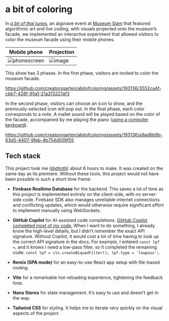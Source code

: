# a bit of coloring

In [_a bit of thai tunes_](https://www.facebook.com/creatorsgarten/videos/1695835374279309), an algorave event at [Museum Siam](https://en.wikipedia.org/wiki/Museum_Siam) that featured algorithmic art and live coding, with visuals projected onto the museum’s facade, we implemented an interactive experiment that allowed visitors to color the museum facade using their mobile phones.

<!-- prettier-ignore -->
| Mobile phone | Projection |
| ------------ | ---------- |
| ![phonescreen](https://github.com/creatorsgarten/abitofthaitunes-interactive/assets/193136/c5ecea8c-6150-4916-9b37-f9ff9a29f1db) | ![image](https://github.com/creatorsgarten/abitofthaitunes-interactive/assets/193136/49a1f3f0-4f81-4390-847a-a839834f4246) |

This show has 3 phases. In the first phase, visitors are invited to color the museum facade.

https://github.com/creatorsgarten/abitofcoloring/assets/193136/3552ca4f-cbb7-428f-95a1-21a2f3227af3

In the second phase, visitors can choose an icon to show, and the previously-selected icon will pop out. In the final phase, each color corresponds to a note. A mallet sound will be played based on the color of the facade, accompanied by me playing the piano ([using a computer keyboard](https://docs.dt.in.th/webmidicon/midi-keybindings.html)).

https://github.com/creatorsgarten/abitofcoloring/assets/193136/a9ad6b9b-63d5-4407-9feb-4b754d509f55

## Tech stack

This project took me ([@dtinth](https://github.com/dtinth)) about 6 hours to make. It was created on the same day as its premiere. Without these tools, this project would not have been possible in such a short time frame:

- **Firebase Realtime Database** for the backend. This saves a lot of time as this project is implemented entirely on the client-side, with no server-side code. Firebase SDK also manages unreliable internet connections and conflicting updates, which would otherwise require significant effort to implement manually using WebSockets.

- **GitHub Copilot** for AI-assisted code completions. [GitHub Copilot completed most of my code.](https://twitter.com/dtinth/status/1639152753040834560) When I want to do something, I already know the high-level details, but I didn’t remember the exact API signature. Without Copilot, it would cost a lot of time having to look up the correct API signature in the docs. For example, I entered `const lpf =`, and it knows I need a low-pass filter, so it completed the remaining code: `const lpf = ctx.createBiquadFilter(); lpf.type = 'lowpass';`.

- **Remix (SPA mode)** for an easy-to-use React app setup with file-based routing.

- **Vite** for a remarkable hot-reloading experience, tightening the feedback loop.

- **Nano Stores** for state management. It’s easy to use and doesn’t get in the way.

- **Tailwind CSS** for styling. It helps me to iterate very quickly on the visual aspects of the project.
